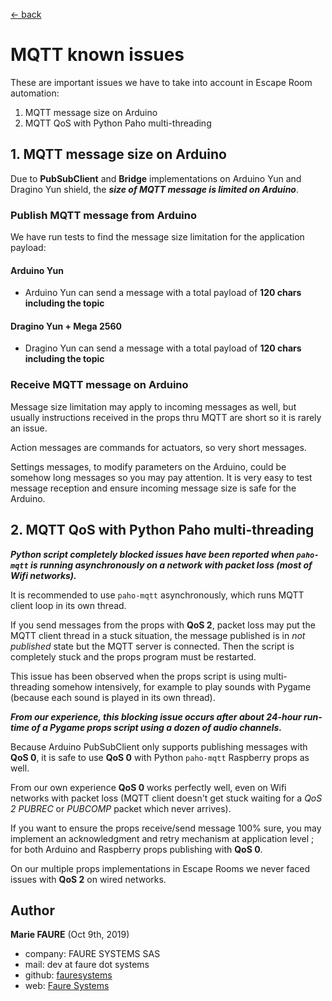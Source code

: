 ﻿[<- back](README.md)

# MQTT known issues
These are important issues we have to take into account in Escape Room automation:
1. MQTT message size on Arduino
2. MQTT QoS with Python Paho multi-threading

## 1. MQTT message size on Arduino

Due to **PubSubClient** and **Bridge** implementations on Arduino Yun and Dragino Yun shield, the ***size of MQTT message is limited on Arduino***.
### Publish MQTT message from Arduino


We have run tests to find the message size limitation for the application payload:

#### Arduino Yun
* Arduino Yun can send a message with a total payload of **120 chars including the topic**

#### Dragino Yun + Mega 2560
* Dragino Yun can send a message with a total payload of **120 chars including the topic**

### Receive MQTT message on Arduino
Message size limitation may apply to incoming messages as well, but usually instructions received in the props thru MQTT are short so it is rarely an issue.

Action messages are commands for actuators, so very short messages.

Settings messages, to modify parameters on the Arduino, could be somehow long messages so you may pay attention. It is very easy to test message reception and ensure incoming message size is safe for the Arduino.

## 2. MQTT QoS with Python Paho multi-threading

***Python script completely blocked issues have been reported when `paho-mqtt` is running asynchronously on a network with packet loss (most of Wifi networks).***

It is recommended to use `paho-mqtt` asynchronously, which runs MQTT client loop in its own thread.

If you send messages from the props with **QoS 2**, packet loss may put the MQTT client thread in a stuck situation, the message published is in *not published* state but the MQTT server is connected. Then the script is completely stuck and the props program must be restarted.

This issue has been observed when the props script is using multi-threading somehow intensively, for example to play sounds with Pygame (because each sound is played in its own thread).

***From our experience, this blocking issue occurs after about 24-hour run-time of a Pygame props script using a dozen of audio channels.***

Because Arduino PubSubClient only supports publishing messages with **QoS 0**, it is safe to use **QoS 0** with Python `paho-mqtt` Raspberry props as well. 

From our own experience **QoS 0** works perfectly well, even on Wifi networks with packet loss (MQTT client doesn't get stuck waiting for a *QoS 2 PUBREC* or *PUBCOMP* packet which never arrives).

If you want to ensure the props receive/send message 100% sure, you may implement an acknowledgment and retry mechanism at application level ; for both Arduino and Raspberry props publishing with **QoS 0**.

On our multiple props implementations in Escape Rooms we never faced issues with **QoS 2** on wired networks.


## Author

**Marie FAURE** (Oct 9th, 2019)
* company: FAURE SYSTEMS SAS
* mail: dev at faure dot systems
* github: <a href="https://github.com/fauresystems?tab=repositories" target="_blank">fauresystems</a>
* web: <a href="https://faure.systems/" target="_blank">Faure Systems</a>